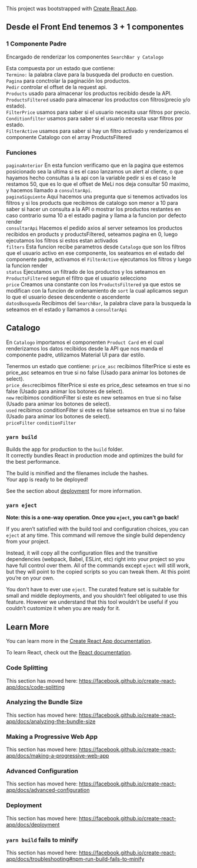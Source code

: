 This project was bootstrapped with [Create React App](https://github.com/facebook/create-react-app).

## Desde el Front End tenemos 3 + 1 componentes

### 1 Componente Padre

Encargado de renderizar los componentes `SearchBar y Catalogo`

Esta compuesta por un estado que contiene:<br />
`Termino:` la palabra clave para la busqueda del producto en cuestion.<br />
`Pagina` para conctrolar la paginación los productos.<br />
`Pedir` controlar el offset de la request api.<br />
`Products` usado para almacenar los productos recibido desde la API.<br />
`ProductsFiltered` usado para almacenar los productos con filtros(precio y/o estado).<br />
`FilterPrice` usamos para saber si el usuario necesita usar filtros por precio.<br />
`Conditionfilter` usamos para saber si el usuario necesita usar filtros por estado.<br />
`FilterActive` usamos para saber si hay un filtro activado y renderizamos el componente Catalogo con el array ProductsFiltered<br />


### Funciones

`paginaAnterior` En esta funcion verificamo que en la pagina que estemos posicionado sea la ultima si es el caso lanzamos un alert al cliente, o que hayamos hecho consultas a la api con la variable pedir si es el caso le restamos 50, que es lo que el offset de MeLi nos deja consultar 50 maximo, y hacemos llamado a `consultarApi`.<br />
`paginaSiguiente` Aquí hacemos una pregunta que si tenemos activados los filtros y si los products que recibimos de catalogo son menor a 10 para saber si hacer un consulta a la API o mostrar los productos restantes en caso contrario suma 10 a el estado pagina y llama a la funcion por defecto render <br />
`consultarApi` Hacemos el pedido axios al server seteamos los productos recibidos en products y productsFiltered, seteamos pagina en 0, luego ejecutamos los filtros si estos estan activados <br />
`filters` Esta funcion recibe parametros desde `Catalogo` que son los filtros que el usuario activo en ese componente, los seateamos en el estado del componente padre, activamos el `FilterActive` ejecutamos los filtros y luego la funcion render <br />
`status` Ejecutamos un filtrado de los productos y los seteamos en `ProductsFiltered` segun el filtro que el usuario selecciono<br />
`price` Creamos una constante  con los `ProductsFiltered` ya que estos se modifican con la funcion de ordenamiento de `sort` la cual aplicamos segun lo que el usuario desee descendente o ascendente <br />
`datosBusqueda` Recibimos del `SearchBar`, la palabra clave para la busqueda la seteamos en el estado y llamamos a `consultarApi` <br />


## Catalogo

En `Catalogo` importamos el componenten `Product Card` en el cual renderizamos los datos recibidos desde la API que nos manda el componente padre, utilizamos Material UI para dar estilo. <br />

Tenermos un estado que contiene: 
`price_asc` recibimos filterPrice si este es price_asc seteamos en true si no false (Usado para animar los botones de select).<br />
`price_desc`recibimos filterPrice si este es price_desc seteamos en true si no false (Usado para animar los botones de select).<br />
`new` recibimos conditionFilter si este es new seteamos en true si no false (Usado para animar los botones de select).<br />
`used` recibimos conditionFilter si este es false seteamos en true si no false (Usado para animar los botones de select).<br />
`priceFilter` 
`conditionFilter`













### `yarn build`

Builds the app for production to the `build` folder.<br />
It correctly bundles React in production mode and optimizes the build for the best performance.

The build is minified and the filenames include the hashes.<br />
Your app is ready to be deployed!

See the section about [deployment](https://facebook.github.io/create-react-app/docs/deployment) for more information.

### `yarn eject`

**Note: this is a one-way operation. Once you `eject`, you can’t go back!**

If you aren’t satisfied with the build tool and configuration choices, you can `eject` at any time. This command will remove the single build dependency from your project.

Instead, it will copy all the configuration files and the transitive dependencies (webpack, Babel, ESLint, etc) right into your project so you have full control over them. All of the commands except `eject` will still work, but they will point to the copied scripts so you can tweak them. At this point you’re on your own.

You don’t have to ever use `eject`. The curated feature set is suitable for small and middle deployments, and you shouldn’t feel obligated to use this feature. However we understand that this tool wouldn’t be useful if you couldn’t customize it when you are ready for it.

## Learn More

You can learn more in the [Create React App documentation](https://facebook.github.io/create-react-app/docs/getting-started).

To learn React, check out the [React documentation](https://reactjs.org/).

### Code Splitting

This section has moved here: https://facebook.github.io/create-react-app/docs/code-splitting

### Analyzing the Bundle Size

This section has moved here: https://facebook.github.io/create-react-app/docs/analyzing-the-bundle-size

### Making a Progressive Web App

This section has moved here: https://facebook.github.io/create-react-app/docs/making-a-progressive-web-app

### Advanced Configuration

This section has moved here: https://facebook.github.io/create-react-app/docs/advanced-configuration

### Deployment

This section has moved here: https://facebook.github.io/create-react-app/docs/deployment

### `yarn build` fails to minify

This section has moved here: https://facebook.github.io/create-react-app/docs/troubleshooting#npm-run-build-fails-to-minify
